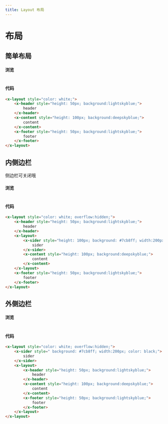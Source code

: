 ```yaml
---
title: Layout 布局
---
```

# 布局

## 简单布局

#### 浏览
#
<ClientOnly>
<layout-demo-1></layout-demo-1>
</ClientOnly>

#### 代码
```html
<x-layout style="color: white;">
    <x-header style="height: 50px; background:lightskyblue;">
        header
    </x-header>
    <x-content style="height: 100px; background:deepskyblue;">
        content
    </x-content>
    <x-footer style="height: 50px; background:lightskyblue;">
        footer
    </x-footer>
</x-layout>
```
## 内侧边栏

侧边栏可关闭哦
#### 浏览
#
<ClientOnly>
<layout-demo-2></layout-demo-2>
</ClientOnly>

#### 代码
```html
<x-layout style="color: white; overflow:hidden;">
    <x-header style="height: 50px; background:lightskyblue;">
        header
    </x-header>
    <x-layout>
        <x-sider style="height: 100px; background: #7cb8ff; width:200px; color: black;">
            sider
        </x-sider>
        <x-content style="height: 100px; background:deepskyblue;">
            content
        </x-content>
    </x-layout>
    <x-footer style="height: 50px; background:lightskyblue;">
        footer
    </x-footer>
</x-layout>
```
## 外侧边栏

#### 浏览
#
<ClientOnly>
<layout-demo-3></layout-demo-3>
</ClientOnly>

#### 代码
```html
<x-layout style="color: white; overflow:hidden;">
    <x-sider style=" background: #7cb8ff; width:200px; color: black;">
        sider
    </x-sider>
    <x-layout>
        <x-header style="height: 50px; background:lightskyblue;">
            header
        </x-header>
        <x-content style="height: 100px; background:deepskyblue;">
            content
        </x-content>
        <x-footer style="height: 50px; background:lightskyblue;">
            footer
        </x-footer>
    </x-layout>
</x-layout>
```